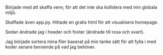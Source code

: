 Började med att skaffa venv, för att det inte ska kollidera med min globala miljö.

Skaffade även app.py. Hittade en gratis html för att visualisera homepage.

Sedan ändrade jag i header och footer (ändrade till rosa och svart).

Jag började sortera mina filer baserat på min tanke sätt för att fylla i med koder senare beroende på vad jag behöver.
